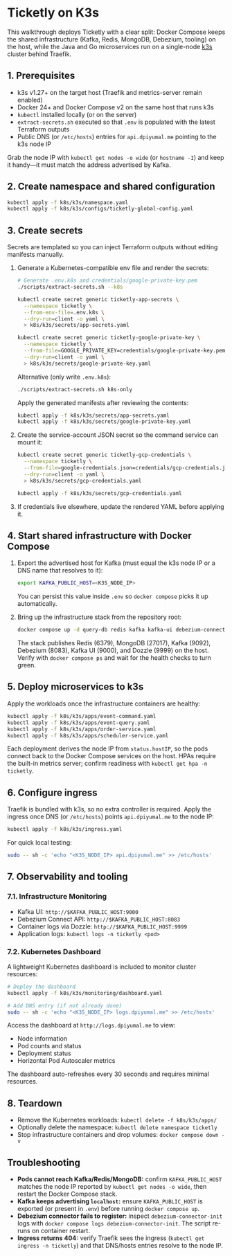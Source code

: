 # Ticketly on K3s

This walkthrough deploys Ticketly with a clear split: Docker Compose keeps the shared infrastructure (Kafka, Redis, MongoDB, Debezium, tooling) on the host, while the Java and Go microservices run on a single-node [k3s](https://k3s.io/) cluster behind Traefik.

## 1. Prerequisites

- k3s v1.27+ on the target host (Traefik and metrics-server remain enabled)
- Docker 24+ and Docker Compose v2 on the same host that runs k3s
- `kubectl` installed locally (or on the server)
- `extract-secrets.sh` executed so that `.env` is populated with the latest Terraform outputs
- Public DNS (or `/etc/hosts`) entries for `api.dpiyumal.me` pointing to the k3s node IP

Grab the node IP with `kubectl get nodes -o wide` (or `hostname -I`) and keep it handy—it must match the address advertised by Kafka.

## 2. Create namespace and shared configuration

```bash
kubectl apply -f k8s/k3s/namespace.yaml
kubectl apply -f k8s/k3s/configs/ticketly-global-config.yaml
```

## 3. Create secrets

Secrets are templated so you can inject Terraform outputs without editing manifests manually.

1. Generate a Kubernetes-compatible env file and render the secrets:

    ```bash
    # Generate .env.k8s and credentials/google-private-key.pem
    ./scripts/extract-secrets.sh --k8s

    kubectl create secret generic ticketly-app-secrets \
      --namespace ticketly \
      --from-env-file=.env.k8s \
      --dry-run=client -o yaml \
      > k8s/k3s/secrets/app-secrets.yaml

    kubectl create secret generic ticketly-google-private-key \
      --namespace ticketly \
      --from-file=GOOGLE_PRIVATE_KEY=credentials/google-private-key.pem \
      --dry-run=client -o yaml \
      > k8s/k3s/secrets/google-private-key.yaml
    ```

    Alternative (only write `.env.k8s`):

    ```bash
    ./scripts/extract-secrets.sh k8s-only
    ```

    Apply the generated manifests after reviewing the contents:

    ```bash
    kubectl apply -f k8s/k3s/secrets/app-secrets.yaml
    kubectl apply -f k8s/k3s/secrets/google-private-key.yaml
    ```

2. Create the service-account JSON secret so the command service can mount it:

    ```bash
    kubectl create secret generic ticketly-gcp-credentials \
      --namespace ticketly \
      --from-file=google-credentials.json=credentials/gcp-credentials.json \
      --dry-run=client -o yaml \
      > k8s/k3s/secrets/gcp-credentials.yaml

    kubectl apply -f k8s/k3s/secrets/gcp-credentials.yaml
    ```

3. If credentials live elsewhere, update the rendered YAML before applying it.

## 4. Start shared infrastructure with Docker Compose

1. Export the advertised host for Kafka (must equal the k3s node IP or a DNS name that resolves to it):

    ```bash
    export KAFKA_PUBLIC_HOST=<K3S_NODE_IP>
    ```

    You can persist this value inside `.env` so `docker compose` picks it up automatically.

2. Bring up the infrastructure stack from the repository root:

    ```bash
    docker compose up -d query-db redis kafka kafka-ui debezium-connect debezium-connector-init dozzle
    ```

    The stack publishes Redis (6379), MongoDB (27017), Kafka (9092), Debezium (8083), Kafka UI (9000), and Dozzle (9999) on the host. Verify with `docker compose ps` and wait for the health checks to turn green.

## 5. Deploy microservices to k3s

Apply the workloads once the infrastructure containers are healthy:

```bash
kubectl apply -f k8s/k3s/apps/event-command.yaml
kubectl apply -f k8s/k3s/apps/event-query.yaml
kubectl apply -f k8s/k3s/apps/order-service.yaml
kubectl apply -f k8s/k3s/apps/scheduler-service.yaml
```

Each deployment derives the node IP from `status.hostIP`, so the pods connect back to the Docker Compose services on the host. HPAs require the built-in metrics server; confirm readiness with `kubectl get hpa -n ticketly`.

## 6. Configure ingress

Traefik is bundled with k3s, so no extra controller is required. Apply the ingress once DNS (or `/etc/hosts`) points `api.dpiyumal.me` to the node IP:

```bash
kubectl apply -f k8s/k3s/ingress.yaml
```

For quick local testing:

```bash
sudo -- sh -c 'echo "<K3S_NODE_IP> api.dpiyumal.me" >> /etc/hosts'
```

## 7. Observability and tooling

### 7.1. Infrastructure Monitoring

- Kafka UI: `http://$KAFKA_PUBLIC_HOST:9000`
- Debezium Connect API: `http://$KAFKA_PUBLIC_HOST:8083`
- Container logs via Dozzle: `http://$KAFKA_PUBLIC_HOST:9999`
- Application logs: `kubectl logs -n ticketly <pod>`

### 7.2. Kubernetes Dashboard

A lightweight Kubernetes dashboard is included to monitor cluster resources:

```bash
# Deploy the dashboard
kubectl apply -f k8s/k3s/monitoring/dashboard.yaml

# Add DNS entry (if not already done)
sudo -- sh -c 'echo "<K3S_NODE_IP> logs.dpiyumal.me" >> /etc/hosts'
```

Access the dashboard at `http://logs.dpiyumal.me` to view:
- Node information
- Pod counts and status
- Deployment status
- Horizontal Pod Autoscaler metrics

The dashboard auto-refreshes every 30 seconds and requires minimal resources.

## 8. Teardown

- Remove the Kubernetes workloads: `kubectl delete -f k8s/k3s/apps/`
- Optionally delete the namespace: `kubectl delete namespace ticketly`
- Stop infrastructure containers and drop volumes: `docker compose down -v`

## Troubleshooting

- **Pods cannot reach Kafka/Redis/MongoDB:** confirm `KAFKA_PUBLIC_HOST` matches the node IP reported by `kubectl get nodes -o wide`, then restart the Docker Compose stack.
- **Kafka keeps advertising `localhost`:** ensure `KAFKA_PUBLIC_HOST` is exported (or present in `.env`) before running `docker compose up`.
- **Debezium connector fails to register:** inspect `debezium-connector-init` logs with `docker compose logs debezium-connector-init`. The script re-runs on container restart.
- **Ingress returns 404:** verify Traefik sees the ingress (`kubectl get ingress -n ticketly`) and that DNS/hosts entries resolve to the node IP.
